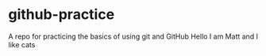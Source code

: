 # github-practice
A repo for practicing the basics of using git and GitHub
Hello I am Matt and I like cats